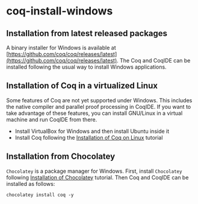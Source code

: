 # coq-install-windows

## Installation from latest released packages

A binary installer for Windows is available at [https://github.com/coq/coq/releases/latest](https://github.com/coq/coq/releases/latest).
The Coq and CoqIDE can be installed following the usual way to install Windows applications.

## Installation of Coq in a virtualized Linux

Some features of Coq are not yet supported under Windows. 
This includes the native compiler and parallel proof processing in CoqIDE.
If you want to take advantage of these features, you can install GNU/Linux in a virtual machine and run CoqIDE from there.
- Install VirtualBox for Windows and then install Ubuntu inside it
- Install Coq following the [Installation of Coq on Linux](https://github.com/hengxin/coq-rock/blob/master/config/coq-install-linux.md) tutorial

## Installation from Chocolatey

`Chocolatey` is a package manager for Windows. First, install `Chocolatey` following [Installation of Chocolatey](https://chocolatey.org/install) tutorial.
Then Coq and CoqIDE can be installed as follows:
```
chocolatey install coq -y
```
